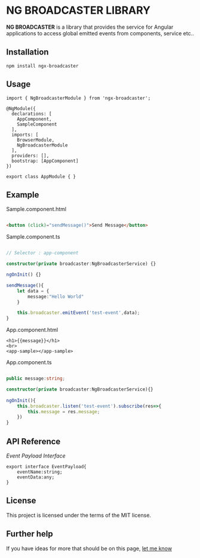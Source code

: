 # NG BROADCASTER LIBRARY

**NG BROADCASTER** is a library that provides the service for Angular applications to access global emitted events from components, service etc..

## Installation

```
npm install ngx-broadcaster
```

## Usage

```
import { NgBroadcasterModule } from 'ngx-broadcaster';

@NgModule({
  declarations: [
    AppComponent,
    SampleComponent
  ],
  imports: [
    BrowserModule,
    NgBroadcasterModule
  ],
  providers: [],
  bootstrap: [AppComponent]
})

export class AppModule { }
```

## Example

Sample.component.html
```html

<button (click)="sendMessage()">Send Message</button>

```

Sample.component.ts
```typescript

// Selector : app-component

constructor(private broadcaster:NgBroadcasterService) {}

ngOnInit() {}

sendMessage(){
    let data = {
        message:"Hello World"
    }

    this.broadcaster.emitEvent('test-event',data);
}

```

App.component.html

```
<h1>{{message}}</h1>
<br>
<app-sample></app-sample>
```

App.component.ts

```typescript

public message:string;

constructor(private broadcaster:NgBroadcasterService){}
  
ngOnInit(){
    this.broadcaster.listen('test-event').subscribe(res=>{
        this.message = res.message;
    })
}

```

## API Reference

*Event Payload Interface*

```
export interface EventPayload{
    eventName:string;
    eventData:any;
}
```

## License

This project is licensed under the terms of the MIT license.


## Further help

If you have ideas for more that should be on this page, <a href="https://github.com/ansafans/Ng-Broadcaster/issues">let me know</a>

